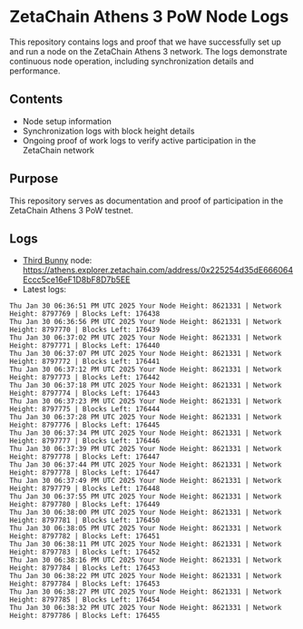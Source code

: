 # ZetaChain Athens 3 PoW Node Logs
This repository contains logs and proof that we have successfully set up and run a node on the ZetaChain Athens 3 network. The logs demonstrate continuous node operation, including synchronization details and performance.

## Contents
- Node setup information
- Synchronization logs with block height details
- Ongoing proof of work logs to verify active participation in the ZetaChain network

## Purpose
This repository serves as documentation and proof of participation in the ZetaChain Athens 3 PoW testnet.

## Logs

- [Third Bunny](https://thirdbunny.xyz/) node: https://athens.explorer.zetachain.com/address/0x225254d35dE666064Eccc5ce16eF1D8bF8D7b5EE
- Latest logs:
```
Thu Jan 30 06:36:51 PM UTC 2025 Your Node Height: 8621331 | Network Height: 8797769 | Blocks Left: 176438
Thu Jan 30 06:36:56 PM UTC 2025 Your Node Height: 8621331 | Network Height: 8797770 | Blocks Left: 176439
Thu Jan 30 06:37:02 PM UTC 2025 Your Node Height: 8621331 | Network Height: 8797771 | Blocks Left: 176440
Thu Jan 30 06:37:07 PM UTC 2025 Your Node Height: 8621331 | Network Height: 8797772 | Blocks Left: 176441
Thu Jan 30 06:37:12 PM UTC 2025 Your Node Height: 8621331 | Network Height: 8797773 | Blocks Left: 176442
Thu Jan 30 06:37:18 PM UTC 2025 Your Node Height: 8621331 | Network Height: 8797774 | Blocks Left: 176443
Thu Jan 30 06:37:23 PM UTC 2025 Your Node Height: 8621331 | Network Height: 8797775 | Blocks Left: 176444
Thu Jan 30 06:37:28 PM UTC 2025 Your Node Height: 8621331 | Network Height: 8797776 | Blocks Left: 176445
Thu Jan 30 06:37:34 PM UTC 2025 Your Node Height: 8621331 | Network Height: 8797777 | Blocks Left: 176446
Thu Jan 30 06:37:39 PM UTC 2025 Your Node Height: 8621331 | Network Height: 8797778 | Blocks Left: 176447
Thu Jan 30 06:37:44 PM UTC 2025 Your Node Height: 8621331 | Network Height: 8797778 | Blocks Left: 176447
Thu Jan 30 06:37:49 PM UTC 2025 Your Node Height: 8621331 | Network Height: 8797779 | Blocks Left: 176448
Thu Jan 30 06:37:55 PM UTC 2025 Your Node Height: 8621331 | Network Height: 8797780 | Blocks Left: 176449
Thu Jan 30 06:38:00 PM UTC 2025 Your Node Height: 8621331 | Network Height: 8797781 | Blocks Left: 176450
Thu Jan 30 06:38:05 PM UTC 2025 Your Node Height: 8621331 | Network Height: 8797782 | Blocks Left: 176451
Thu Jan 30 06:38:11 PM UTC 2025 Your Node Height: 8621331 | Network Height: 8797783 | Blocks Left: 176452
Thu Jan 30 06:38:16 PM UTC 2025 Your Node Height: 8621331 | Network Height: 8797784 | Blocks Left: 176453
Thu Jan 30 06:38:22 PM UTC 2025 Your Node Height: 8621331 | Network Height: 8797784 | Blocks Left: 176453
Thu Jan 30 06:38:27 PM UTC 2025 Your Node Height: 8621331 | Network Height: 8797785 | Blocks Left: 176454
Thu Jan 30 06:38:32 PM UTC 2025 Your Node Height: 8621331 | Network Height: 8797786 | Blocks Left: 176455
```

